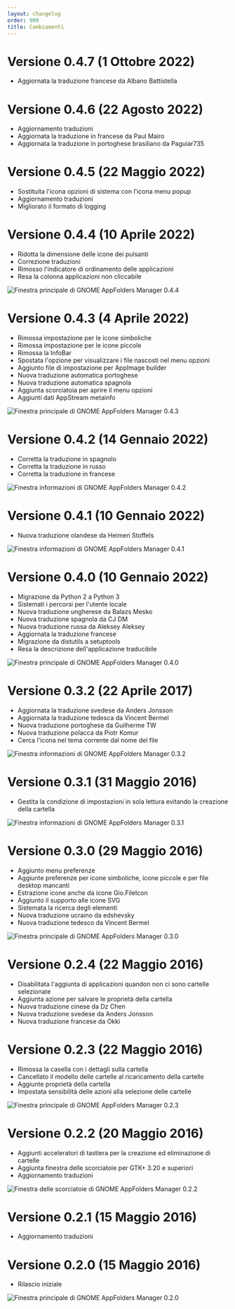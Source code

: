 ```yaml
---
layout: changelog
order: 900
title: Cambiamenti
---
```

# Versione 0.4.7 (1 Ottobre 2022)
* Aggiornata la traduzione francese da Albano Battistella

# Versione 0.4.6 (22 Agosto 2022)
* Aggiornamento traduzioni
* Aggiornata la traduzione in francese da Paul Mairo
* Aggiornata la traduzione in portoghese brasiliano da Paguiar735

# Versione 0.4.5 (22 Maggio 2022)
* Sostituita l'icona opzioni di sistema con l'icona menu popup
* Aggiornamento traduzioni
* Migliorato il formato di logging

# Versione 0.4.4 (10 Aprile 2022)
* Ridotta la dimensione delle icone dei pulsanti
* Correzione traduzioni
* Rimosso l'indicatore di ordinamento delle applicazioni
* Resa la colonna applicazioni non cliccabile

![Finestra principale di GNOME AppFolders Manager 0.4.4](/resources/gnome-appfolders-manager/archive/v0.4.4/italian/main.png)

# Versione 0.4.3 (4 Aprile 2022)
* Rimossa impostazione per le icone simboliche
* Rimossa impostazione per le icone piccole
* Rimossa la InfoBar
* Spostata l'opzione per visualizzare i file nascosti nel menu opzioni
* Aggiunto file di impostazione per AppImage builder
* Nuova traduzione automatica portoghese
* Nuova traduzione automatica spagnola
* Aggiunta scorciatoia per aprire il menu opzioni
* Aggiunti dati AppStream metainfo

![Finestra principale di GNOME AppFolders Manager 0.4.3](/resources/gnome-appfolders-manager/archive/v0.4.3/italian/main.png)

# Versione 0.4.2 (14 Gennaio 2022)
* Corretta la traduzione in spagnolo
* Corretta la traduzione in russo
* Corretta la traduzione in francese

![Finestra informazioni di GNOME AppFolders Manager 0.4.2](/resources/gnome-appfolders-manager/archive/v0.4.2/italian/about.png)

# Versione 0.4.1 (10 Gennaio 2022)
* Nuova traduzione olandese da Heimen Stoffels

![Finestra informazioni di GNOME AppFolders Manager 0.4.1](/resources/gnome-appfolders-manager/archive/v0.4.1/italian/about.png)

# Versione 0.4.0 (10 Gennaio 2022)
* Migrazione da Python 2 a Python 3
* Sistemati i percorsi per l'utente locale
* Nuova traduzione ungherese da Balazs Mesko
* Nuova traduzione spagnola da CJ DM
* Nuova traduzione russa da Aleksey Aleksey
* Aggiornata la traduzione francese
* Migrazione da distutils a setuptools
* Resa la descrizione dell'applicazione traducibile

![Finestra principale di GNOME AppFolders Manager 0.4.0](/resources/gnome-appfolders-manager/archive/v0.4.0/italian/main.png)

# Versione 0.3.2 (22 Aprile 2017)
* Aggiornata la traduzione svedese da Anders Jonsson
* Aggiornata la traduzione tedesca da Vincent Bermel
* Nuova traduzione portoghese da Guilherme TW
* Nuova traduzione polacca da Piotr Komur
* Cerca l'icona nel tema corrente dal nome del file

![Finestra informazioni di GNOME AppFolders Manager 0.3.2](/resources/gnome-appfolders-manager/archive/v0.3.2/italian/about.png)

# Versione 0.3.1 (31 Maggio 2016)
* Gestita la condizione di impostazioni in sola lettura evitando la creazione della cartella

![Finestra informazioni di GNOME AppFolders Manager 0.3.1](/resources/gnome-appfolders-manager/archive/v0.3.1/italian/about.png)

# Versione 0.3.0 (29 Maggio 2016)

* Aggiunto menu preferenze
* Aggiunte preferenze per icone simboliche, icone piccole e per file desktop mancanti
* Estrazione icone anche da icone Gio.FileIcon
* Aggiunto il supporto alle icone SVG
* Sistemata la ricerca degli elementi
* Nuova traduzione ucraino da edshevsky
* Nuova traduzione tedesco da Vincent Bermel

![Finestra principale di GNOME AppFolders Manager 0.3.0](/resources/gnome-appfolders-manager/archive/v0.3.0/italian/main.png)

# Versione 0.2.4 (22 Maggio 2016)

* Disabilitata l'aggiunta di applicazioni quandon non ci sono cartelle selezionate
* Aggiunta azione per salvare le propriet&agrave; della cartella
* Nuova traduzione cinese da Dz Chen
* Nuova traduzione svedese da Anders Jonsson
* Nuova traduzione francese da Okki

# Versione 0.2.3 (22 Maggio 2016)

* Rimossa la casella con i dettagli sulla cartella
* Cancellato il modello delle cartelle al ricaricamento della cartelle
* Aggiunte propriet&agrave; della cartella
* Impostata sensibilit&agrave; delle azioni alla selezione delle cartelle

![Finestra principale di GNOME AppFolders Manager 0.2.3](/resources/gnome-appfolders-manager/archive/v0.2.3/italian/main.png)

# Versione 0.2.2 (20 Maggio 2016)

* Aggiunti acceleratori di tastiera per la creazione ed eliminazione di cartelle
* Aggiunta finestra delle scorciatoie per GTK+ 3.20 e superiori
* Aggiornamento traduzioni

![Finestra delle scorciatoie di GNOME AppFolders Manager 0.2.2](/resources/gnome-appfolders-manager/archive/v0.2.2/italian/shortcuts.png)

# Versione 0.2.1 (15 Maggio 2016)

* Aggiornamento traduzioni

# Versione 0.2.0 (15 Maggio 2016)

* Rilascio iniziale

![Finestra principale di GNOME AppFolders Manager 0.2.0](/resources/gnome-appfolders-manager/archive/v0.2.0/italian/main.png)

